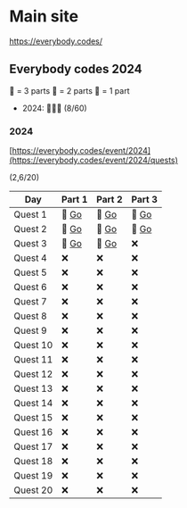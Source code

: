 # Main site
https://everybody.codes/

## Everybody codes 2024
🐔 = 3 parts
🐥 = 2 parts
🐣 = 1 part
- 2024: 🐔🐔🐥 (8/60)

### 2024

[https://everybody.codes/event/2024](https://everybody.codes/event/2024/quests)

(2,6/20)

|Day      | Part 1 | Part 2 | Part 3 |
|---------|----|----|----|
| Quest 1   | 🐤 [Go](./EverybodyCodes_2024/quest01/quest01_1.go)| 🐤 [Go](./EverybodyCodes_2024/quest01/quest01_2.go)| 🐤 [Go](./EverybodyCodes_2024/quest01/quest01_3.go)|
| Quest 2   | 🐤 [Go](./EverybodyCodes_2024/quest02/quest02_1.go)| 🐤 [Go](./EverybodyCodes_2024/quest02/quest02_2.go) | 🐤 [Go](./EverybodyCodes_2024/quest02/quest02_3.go) |
| Quest 3   | 🐤 [Go](./EverybodyCodes_2024/quest03/quest03_1.go)| 🐤 [Go](./EverybodyCodes_2024/quest03/quest03_2.go) | ❌ |
| Quest 4   | ❌  | ❌ | ❌ |
| Quest 5   | ❌  | ❌ | ❌ |
| Quest 6   | ❌  | ❌ | ❌ |
| Quest 7   | ❌  | ❌ | ❌ |
| Quest 8   | ❌  | ❌ | ❌ |
| Quest 9   | ❌  | ❌ | ❌ |
| Quest 10  | ❌  | ❌ | ❌ |
| Quest 11  | ❌  | ❌ | ❌ |
| Quest 12  | ❌  | ❌ | ❌ |
| Quest 13  | ❌  | ❌ | ❌ |
| Quest 14  | ❌  | ❌ | ❌ |
| Quest 15  | ❌  | ❌ | ❌ |
| Quest 16  | ❌  | ❌ | ❌ |
| Quest 17  | ❌  | ❌ | ❌ |
| Quest 18  | ❌  | ❌ | ❌ |
| Quest 19  | ❌  | ❌ | ❌ |
| Quest 20  | ❌  | ❌ | ❌ |